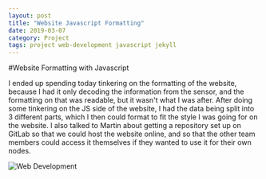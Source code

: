 ```yaml
---
layout: post
title: "Website Javascript Formatting"
date: 2019-03-07
category: Project
tags: project web-development javascript jekyll
---
```


#Website Formatting with Javascript

I ended up spending today tinkering on the formatting of the website, because I had it only decoding the information from the sensor, and the formatting on that was readable, but
it wasn't what I was after. After doing some tinkering on the JS side of the website, I had the data being split into 3 different parts, which I then could format to fit the style
I was going for on the website. I also talked to Martin about getting a repository set up on GitLab so that we could host the website online, and so that the other team members could
access it themselves if they wanted to use it for their own nodes.

![Web Development](https://kammorne.github.io/lagoma1_IN700/img/evidenceWebDev.jpg)
